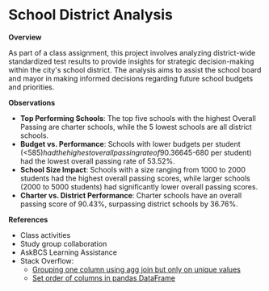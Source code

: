 # School District Analysis

**Overview**

As part of a class assignment, this project involves analyzing district-wide standardized test results to provide insights for strategic decision-making within the city's school district. The analysis aims to assist the school board and mayor in making informed decisions regarding future school budgets and priorities.

**Observations**

- **Top Performing Schools**: The top five schools with the highest Overall Passing are charter schools, while the 5 lowest schools are all district schools.
- **Budget vs. Performance**: Schools with lower budgets per student (<$585) had the highest overall passing rate of 90.36%, whereas schools with higher budgets ($645-680 per student) had the lowest overall passing rate of 53.52%.
- **School Size Impact**: Schools with a size ranging from 1000 to 2000 students had the highest overall passing scores, while larger schools (2000 to 5000 students) had significantly lower overall passing scores.
- **Charter vs. District Performance**: Charter schools have an overall passing score of 90.43%, surpassing district schools by 36.76%.

**References**

- Class activities
- Study group collaboration
- AskBCS Learning Assistance
- Stack Overflow:
  - [Grouping one column using agg join but only on unique values](https://stackoverflow.com/questions/51378799/grouping-one-column-using-agg-join-but-only-on-unique-values)
  - [Set order of columns in pandas DataFrame](https://stackoverflow.com/questions/41968732/set-order-of-columns-in-pandas-dataframe)
